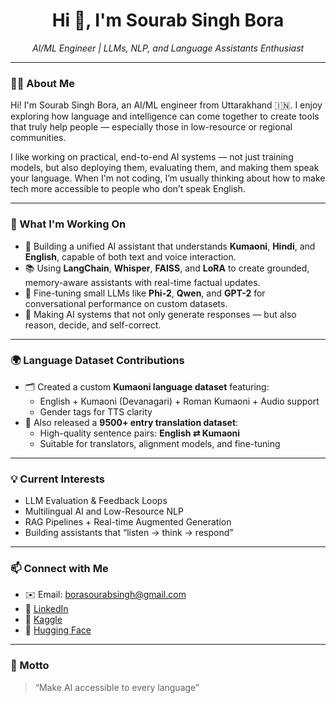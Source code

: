 <h1 align="center">Hi 👋, I'm Sourab Singh Bora</h1>

<p align="center">
  <em>AI/ML Engineer | LLMs, NLP, and Language Assistants Enthusiast</em>
</p>

---

### 👨‍💻 About Me

Hi! I'm Sourab Singh Bora, an AI/ML engineer from Uttarakhand 🇮🇳.
I enjoy exploring how language and intelligence can come together to create tools that truly help people — especially those in low-resource or regional communities.

I like working on practical, end-to-end AI systems — not just training models, but also deploying them, evaluating them, and making them speak your language.
When I'm not coding, I’m usually thinking about how to make tech more accessible to people who don’t speak English.

---

### 🔧 What I'm Working On

- 🤖 Building a unified AI assistant that understands **Kumaoni**, **Hindi**, and **English**, capable of both text and voice interaction.
- 📚 Using **LangChain**, **Whisper**, **FAISS**, and **LoRA** to create grounded, memory-aware assistants with real-time factual updates.
- 💬 Fine-tuning small LLMs like **Phi-2**, **Qwen**, and **GPT-2** for conversational performance on custom datasets.
- 🧠 Making AI systems that not only generate responses — but also reason, decide, and self-correct.

---

### 🌍 Language Dataset Contributions

- 🗂️ Created a custom **Kumaoni language dataset** featuring:
  - English + Kumaoni (Devanagari) + Roman Kumaoni + Audio support  
  - Gender tags for TTS clarity
- 🔄 Also released a **9500+ entry translation dataset**:
  - High-quality sentence pairs: **English ⇄ Kumaoni**
  - Suitable for translators, alignment models, and fine-tuning

---

### 💡 Current Interests

- LLM Evaluation & Feedback Loops  
- Multilingual AI and Low-Resource NLP  
- RAG Pipelines + Real-time Augmented Generation  
- Building assistants that “listen → think → respond”

---


### 📫 Connect with Me

- ✉️ Email: borasourabsingh@gmail.com  
- 🔗 [LinkedIn](www.linkedin.com/in/sourab-singh-bora-3b896424b)  
- 🧠 [Kaggle](https://www.kaggle.com/sourabsinghbora)  
- 🤗 [Hugging Face](https://huggingface.co/sourabsb)  

---

### 🎯 Motto

> “Make AI accessible to every language”  
